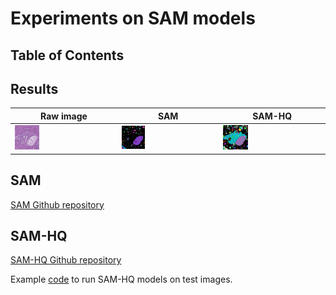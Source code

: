 # Experiments on SAM models

## Table of Contents

## Results
Raw image|SAM|SAM-HQ
---|---|---
<img src="https://github.com/yliu7366/yliu_utilities/blob/master/tutorials/SAM/data/he_sam_test.jpg" width="25%" height="25%" />|<img src="https://github.com/yliu7366/yliu_utilities/blob/master/tutorials/SAM/results/sam/he_sam_test_mask.png" width="25%" height="25%" />|<img src="https://github.com/yliu7366/yliu_utilities/blob/master/tutorials/SAM/results/sam-hq/he_sam_test_vit_l_hq_mask.png" width="25%" height="25%" /> 

## SAM
[SAM Github repository](https://github.com/facebookresearch/segment-anything)  

## SAM-HQ
[SAM-HQ Github repository](https://github.com/SysCV/sam-hq)

Example [code](https://github.com/yliu7366/yliu_utilities/blob/master/tutorials/SAM/sam-hq_test.py) to run SAM-HQ models on test images.
